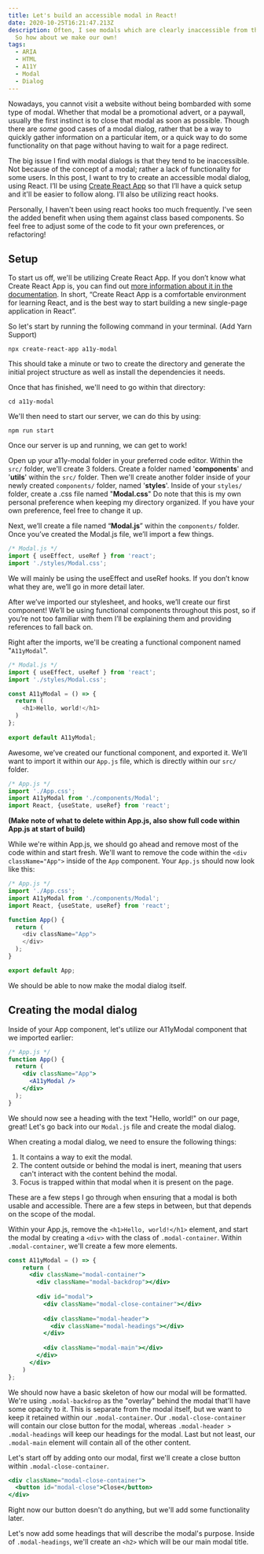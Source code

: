```yaml
---
title: Let's build an accessible modal in React!
date: 2020-10-25T16:21:47.213Z
description: Often, I see modals which are clearly inaccessible from the get go.
  So how about we make our own!
tags:
  - ARIA
  - HTML
  - A11Y
  - Modal
  - Dialog
---
```

Nowadays, you cannot visit a website without being bombarded with some type of modal. Whether that modal be a promotional advert, or a paywall, usually the first instinct is to close that modal as soon as possible. Though there are *some* good cases of a modal dialog, rather that be a way to quickly gather information on a particular item, or a quick way to do some functionality on that page without having to wait for a page redirect.

The big issue I find with modal dialogs is that they tend to be inaccessible. Not because of the concept of a modal; rather a lack of functionality for some users. In this post, I want to try to create an accessible modal dialog, using React. I’ll be using [Create React App](https://github.com/facebook/create-react-app) so that I’ll have a quick setup and it'll be easier to follow along. I’ll also be utilizing react hooks.

Personally, I haven't been using react hooks too much frequently. I've seen the added benefit when using them against class based components. So feel free to adjust some of the code to fit your own preferences, or refactoring!

## Setup

To start us off, we'll be utilizing Create React App. If you don’t know what Create React App is, you can find out [more information about it in the documentation](https://reactjs.org/docs/create-a-new-react-app.html). In short, “Create React App is a comfortable environment for learning React, and is the best way to start building a new single-page application in React”.

So let's start by running the following command in your terminal. (Add Yarn Support)

`npx create-react-app a11y-modal`

This should take a minute or two to create the directory and generate the initial project structure as well as install the dependencies it needs.

Once that has finished, we'll need to go within that directory: 

`cd a11y-modal`

We'll then need to start our server, we can do this by using:

`npm run start`

Once our server is up and running, we can get to work!

Open up your a11y-modal folder in your preferred code editor. Within the `src/` folder, we'll create 3 folders. Create a folder named '**components**' and '**utils**' within the `src/` folder. Then we'll create another folder inside of your newly created `components/` folder, named '**styles**'. Inside of your `styles/` folder, create a .css file named "**Modal.css**" Do note that this is my own personal preference when keeping my directory organized. If you have your own preference, feel free to change it up.

Next, we’ll create a file named “**Modal.js**” within the `components/` folder. Once you’ve created the Modal.js file, we’ll import a few things.

```javascript
/* Modal.js */
import { useEffect, useRef } from 'react';
import './styles/Modal.css';
```

We will mainly be using the useEffect and useRef hooks. If you don’t know what they are, we’ll go in more detail later. 

After we’ve imported our stylesheet, and hooks, we’ll create our first component! We’ll be using functional components throughout this post, so if you’re not too familiar with them I’ll be explaining them and providing references to fall back on.

Right after the imports, we'll be creating a functional component named "`A11yModal`".

```javascript
/* Modal.js */
import { useEffect, useRef } from 'react';
import './styles/Modal.css';

const A11yModal = () => {
  return (
    <h1>Hello, world!</h1>
  )
};
 
export default A11yModal;
```

Awesome, we’ve created our functional component, and exported it. We’ll want to import it within our `App.js` file, which is directly within our `src/` folder.

```javascript
/* App.js */
import './App.css';
import A11yModal from './components/Modal';
import React, {useState, useRef} from 'react';
```

**(Make note of what to delete within App.js, also show full code within App.js at start of build)**

While we're within App.js, we should go ahead and remove most of the code within and start fresh. We'll want to remove the code within the `<div className="App">` inside of the `App` component. Your `App.js` should now look like this:

```javascript
/* App.js */
import './App.css';
import A11yModal from './components/Modal';
import React, {useState, useRef} from 'react';

function App() {
  return (
    <div className="App">
    </div>
  );
}

export default App;

```

We should be able to now make the modal dialog itself.

## Creating the modal dialog

Inside of your App component, let's utilize our A11yModal component that we imported earlier:

```jsx
/* App.js */
function App() {
  return (
    <div className="App">
      <A11yModal />
    </div>
  );
}
```

We should now see a heading with the text "Hello, world!" on our page, great! Let's go back into our `Modal.js` file and create the modal dialog. 

When creating a modal dialog, we need to ensure the following things:

1. It contains a way to exit the modal.
2. The content outside or behind the modal is inert, meaning that users can't interact with the content behind the modal.
3. Focus is trapped within that modal when it is present on the page.

These are a few steps I go through when ensuring that a modal is both usable and accessible. There are a few steps in between, but that depends on the scope of the modal.

Within your App.js, remove the `<h1>Hello, world!</h1>` element, and start the modal by creating a `<div>` with the class of `.modal-container`. Within `.modal-container`, we'll create a few more elements.

```jsx
const A11yModal = () => {
    return (
      <div className="modal-container">
        <div className="modal-backdrop"></div>
      
        <div id="modal">
          <div className="modal-close-container"></div>
      
          <div className="modal-header">
            <div className="modal-headings"></div>
          </div>
      
          <div className="modal-main"></div>
        </div>
      </div>
    )
};
```

We should now have a basic skeleton of how our modal will be formatted. We're using `.modal-backdrop` as the "overlay" behind the modal that'll have some opacity to it. This is separate from the modal itself, but we want to keep it retained within our `.modal-container`. Our `.modal-close-container` will contain our close button for the modal, whereas `.modal-header > .modal-headings` will keep our headings for the modal. Last but not least, our `.modal-main` element will contain all of the other content.

Let's start off by adding onto our modal, first we'll create a close button within `.modal-close-container`. 

```jsx
<div className="modal-close-container">
  <button id="modal-close">Close</button>
</div>
```

Right now our button doesn't do anything, but we'll add some functionality later. 

Let's now add some headings that will describe the modal's purpose. Inside of `.modal-headings`, we'll create an `<h2>` which will be our main modal title.
